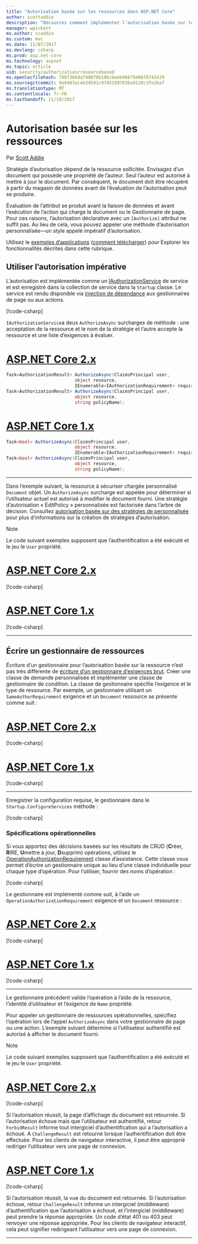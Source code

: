 ```yaml
---
title: "Autorisation basée sur les ressources dans ASP.NET Core"
author: scottaddie
description: "Découvrez comment implémenter l’autorisation basée sur les ressources dans une application ASP.NET Core lorsqu’un attribut Authorize ne suffit."
manager: wpickett
ms.author: scaddie
ms.custom: mvc
ms.date: 11/07/2017
ms.devlang: csharp
ms.prod: asp.net-core
ms.technology: aspnet
ms.topic: article
uid: security/authorization/resourcebased
ms.openlocfilehash: 708f306da740870b106cbeeb96879480f8745439
ms.sourcegitcommit: 9a9483aceb34591c97451997036a9120c3fe2baf
ms.translationtype: MT
ms.contentlocale: fr-FR
ms.lasthandoff: 11/10/2017
---
```

# <a name="resource-based-authorization"></a>Autorisation basée sur les ressources

Par [Scott Addie](https://twitter.com/Scott_Addie)

Stratégie d’autorisation dépend de la ressource sollicitée. Envisagez d’un document qui possède une propriété de l’auteur. Seul l’auteur est autorisé à mettre à jour le document. Par conséquent, le document doit être récupéré à partir du magasin de données avant de l’évaluation de l’autorisation peut se produire.

Évaluation de l’attribut se produit avant la liaison de données et avant l’exécution de l’action qui charge le document ou le Gestionnaire de page. Pour ces raisons, l’autorisation déclarative avec un `[Authorize]` attribut ne suffit pas. Au lieu de cela, vous pouvez appeler une méthode d’autorisation personnalisée&mdash;un style appelé impératif d’autorisation.

Utilisez le [exemples d’applications](https://github.com/aspnet/Docs/tree/master/aspnetcore/security/authorization/resourcebased/samples) ([comment télécharger](xref:tutorials/index#how-to-download-a-sample)) pour Explorer les fonctionnalités décrites dans cette rubrique.

## <a name="use-imperative-authorization"></a>Utiliser l’autorisation impérative

L’autorisation est implémentée comme un [IAuthorizationService](/dotnet/api/microsoft.aspnetcore.authorization.iauthorizationservice) de service et est enregistré dans la collection de service dans la `Startup` classe. Le service est rendu disponible via [injection de dépendance](xref:fundamentals/dependency-injection#fundamentals-dependency-injection) aux gestionnaires de page ou aux actions.

[!code-csharp[](resourcebased/samples/ResourceBasedAuthApp2/Controllers/DocumentController.cs?name=snippet_IAuthServiceDI&highlight=6)]

`IAuthorizationService`a deux `AuthorizeAsync` surcharges de méthode : une acceptation de la ressource et le nom de la stratégie et l’autre accepte la ressource et une liste d’exigences à évaluer.

# <a name="aspnet-core-2xtabaspnetcore2x"></a>[ASP.NET Core 2.x](#tab/aspnetcore2x)

```csharp
Task<AuthorizationResult> AuthorizeAsync(ClaimsPrincipal user,
                          object resource,
                          IEnumerable<IAuthorizationRequirement> requirements);
Task<AuthorizationResult> AuthorizeAsync(ClaimsPrincipal user,
                          object resource,
                          string policyName);
```

# <a name="aspnet-core-1xtabaspnetcore1x"></a>[ASP.NET Core 1.x](#tab/aspnetcore1x)

```csharp
Task<bool> AuthorizeAsync(ClaimsPrincipal user,
                          object resource,
                          IEnumerable<IAuthorizationRequirement> requirements);
Task<bool> AuthorizeAsync(ClaimsPrincipal user,
                          object resource,
                          string policyName);
```

---

<a name="security-authorization-resource-based-imperative"></a>

Dans l’exemple suivant, la ressource à sécuriser chargée personnalisé `Document` objet. Un `AuthorizeAsync` surcharge est appelée pour déterminer si l’utilisateur actuel est autorisé à modifier le document fourni. Une stratégie d’autorisation « EditPolicy » personnalisée est factorisée dans l’arbre de décision. Consultez [autorisation basée sur des stratégies de personnalisée](xref:security/authorization/policies) pour plus d’informations sur la création de stratégies d’autorisation.

> [!NOTE]
> Le code suivant exemples supposent que l’authentification a été exécuté et le jeu le `User` propriété.

# <a name="aspnet-core-2xtabaspnetcore2x"></a>[ASP.NET Core 2.x](#tab/aspnetcore2x)

[!code-csharp[](resourcebased/samples/ResourceBasedAuthApp2/Pages/Document/Edit.cshtml.cs?name=snippet_DocumentEditHandler)]

# <a name="aspnet-core-1xtabaspnetcore1x"></a>[ASP.NET Core 1.x](#tab/aspnetcore1x)

[!code-csharp[](resourcebased/samples/ResourceBasedAuthApp1/Controllers/DocumentController.cs?name=snippet_DocumentEditAction)]

---

## <a name="write-a-resource-based-handler"></a>Écrire un gestionnaire de ressources

Écriture d’un gestionnaire pour l’autorisation basée sur la ressource n’est pas très différente de [écriture d’un gestionnaire d’exigences brut](xref:security/authorization/policies#security-authorization-policies-based-authorization-handler). Créer une classe de demande personnalisée et implémenter une classe de gestionnaire de condition. La classe de gestionnaire spécifie l’exigence et le type de ressource. Par exemple, un gestionnaire utilisant un `SameAuthorRequirement` exigence et un `Document` ressource se présente comme suit :

# <a name="aspnet-core-2xtabaspnetcore2x"></a>[ASP.NET Core 2.x](#tab/aspnetcore2x)

[!code-csharp[](resourcebased/samples/ResourceBasedAuthApp2/Services/DocumentAuthorizationHandler.cs?name=snippet_HandlerAndRequirement)]

# <a name="aspnet-core-1xtabaspnetcore1x"></a>[ASP.NET Core 1.x](#tab/aspnetcore1x)

[!code-csharp[](resourcebased/samples/ResourceBasedAuthApp1/Services/DocumentAuthorizationHandler.cs?name=snippet_HandlerAndRequirement)]

---

Enregistrer la configuration requise, le gestionnaire dans le `Startup.ConfigureServices` méthode :

[!code-csharp[](resourcebased/samples/ResourceBasedAuthApp2/Startup.cs?name=snippet_ConfigureServicesSample&highlight=3-7,9)]

### <a name="operational-requirements"></a>Spécifications opérationnelles

Si vous apportez des décisions basées sur les résultats de CRUD (**C**réer, **R**IRE, **U**mettre à jour, **D**supprim) opérations, utilisez le [OperationAuthorizationRequirement](/dotnet/api/microsoft.aspnetcore.authorization.infrastructure.operationauthorizationrequirement) classe d’assistance. Cette classe vous permet d’écrire un gestionnaire unique au lieu d’une classe individuelle pour chaque type d’opération. Pour l’utiliser, fournir des noms d’opération :

[!code-csharp[](resourcebased/samples/ResourceBasedAuthApp2/Services/DocumentAuthorizationCrudHandler.cs?name=snippet_OperationsClass)]

Le gestionnaire est implémenté comme suit, à l’aide un `OperationAuthorizationRequirement` exigence et un `Document` ressource :

# <a name="aspnet-core-2xtabaspnetcore2x"></a>[ASP.NET Core 2.x](#tab/aspnetcore2x)

[!code-csharp[](resourcebased/samples/ResourceBasedAuthApp2/Services/DocumentAuthorizationCrudHandler.cs?name=snippet_Handler)]

# <a name="aspnet-core-1xtabaspnetcore1x"></a>[ASP.NET Core 1.x](#tab/aspnetcore1x)

[!code-csharp[](resourcebased/samples/ResourceBasedAuthApp1/Services/DocumentAuthorizationCrudHandler.cs?name=snippet_Handler)]

---

Le gestionnaire précédent valide l’opération à l’aide de la ressource, l’identité d’utilisateur et l’exigence de `Name` propriété.

Pour appeler un gestionnaire de ressources opérationnelles, spécifiez l’opération lors de l’appel `AuthorizeAsync` dans votre gestionnaire de page ou une action. L’exemple suivant détermine si l’utilisateur authentifié est autorisé à afficher le document fourni.

> [!NOTE]
> Le code suivant exemples supposent que l’authentification a été exécuté et le jeu le `User` propriété.

# <a name="aspnet-core-2xtabaspnetcore2x"></a>[ASP.NET Core 2.x](#tab/aspnetcore2x)

[!code-csharp[](resourcebased/samples/ResourceBasedAuthApp2/Pages/Document/View.cshtml.cs?name=snippet_DocumentViewHandler&highlight=10-11)]

Si l’autorisation réussit, la page d’affichage du document est retournée. Si l’autorisation échoue mais que l’utilisateur est authentifié, retour `ForbidResult` informe tout intergiciel d’authentification qui a l’autorisation a échoué. A `ChallengeResult` est retourné lorsque l’authentification doit être effectuée. Pour les clients de navigateur interactive, il peut être approprié rediriger l’utilisateur vers une page de connexion.

# <a name="aspnet-core-1xtabaspnetcore1x"></a>[ASP.NET Core 1.x](#tab/aspnetcore1x)

[!code-csharp[](resourcebased/samples/ResourceBasedAuthApp1/Controllers/DocumentController.cs?name=snippet_DocumentViewAction&highlight=11-12)]

Si l’autorisation réussit, la vue du document est retournée. Si l’autorisation échoue, retour `ChallengeResult` informe un intergiciel (middleware) d’authentification que l’autorisation a échoué, et l’intergiciel (middleware) peut prendre la réponse appropriée. Un code d’état 401 ou 403 peut renvoyer une réponse appropriée. Pour les clients de navigateur interactif, cela peut signifier redirigeant l’utilisateur vers une page de connexion.

---
